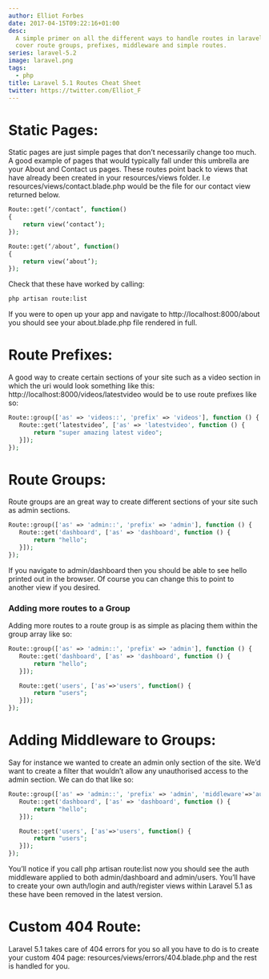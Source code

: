 ```yaml
---
author: Elliot Forbes
date: 2017-04-15T09:22:16+01:00
desc:
  A simple primer on all the different ways to handle routes in laravel 5.1. We
  cover route groups, prefixes, middleware and simple routes.
series: laravel-5.2
image: laravel.png
tags:
  - php
title: Laravel 5.1 Routes Cheat Sheet
twitter: https://twitter.com/Elliot_F
---
```


# Static Pages:

<p>Static pages are just simple pages that don’t necessarily change too much. A good example of pages that would typically fall under this umbrella are your About and Contact us pages. These routes point back to views that have already been created in your resources/views folder. I.e resources/views/contact.blade.php would be the file for our contact view returned below.</p>

```php
Route::get(‘/contact’, function()
{
    return view(‘contact’);
});

Route::get(‘/about’, function()
{
    return view(‘about’);
});
```

<p>Check that these have worked by calling:</p>

```bash
php artisan route:list
```

<p>If you were to open up your app and navigate to http://localhost:8000/about you should see your about.blade.php file rendered in full.</p>

# Route Prefixes:

<p>A good way to create certain sections of your site such as a video section in which the uri would look something like this: http://localhost:8000/videos/latestvideo would be to use route prefixes like so:</p>

```php
Route::group(['as' => 'videos::', 'prefix' => 'videos'], function () {
   Route::get(‘latestvideo’, ['as' => 'latestvideo', function () {
       return "super amazing latest video";
   }]);
});
```

# Route Groups:

<p>Route groups are an great way to create different sections of your site such as admin sections.</p>

```php
Route::group(['as' => 'admin::', 'prefix' => 'admin'], function () {
   Route::get('dashboard', ['as' => 'dashboard', function () {
       return "hello";
   }]);
});
```

<p>If you navigate to admin/dashboard then you should be able to see hello printed out in the browser. Of course you can change this to point to another view if you desired.</p>

<h3>Adding more routes to a Group</h3>

<p>Adding more routes to a route group is as simple as placing them within the group array like so:</p>

```php
Route::group(['as' => 'admin::', 'prefix' => 'admin'], function () {
   Route::get('dashboard', ['as' => 'dashboard', function () {
       return "hello";
   }]);

   Route::get('users', ['as'=>'users', function() {
       return "users";
   }]);
});
```

# Adding Middleware to Groups:

<p>Say for instance we wanted to create an admin only section of the site. We’d want to create a filter that wouldn’t allow any unauthorised access to the admin section. We can do that like so:</p>

```php
Route::group(['as' => 'admin::', 'prefix' => 'admin', 'middleware'=>'auth'], function () {
   Route::get('dashboard', ['as' => 'dashboard', function () {
       return "hello";
   }]);

   Route::get('users', ['as'=>'users', function() {
       return "users";
   }]);
});
```

<p>You’ll notice if you call php artisan route:list now you should see the auth middleware applied to both admin/dashboard and admin/users. You’ll have to create your own auth/login and auth/register views within Laravel 5.1 as these have been removed in the latest version.</p>

# Custom 404 Route:

<p>Laravel 5.1 takes care of 404 errors for you so all you have to do is to create your custom 404 page: resources/views/errors/404.blade.php and the rest is handled for you.</p>
